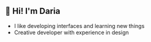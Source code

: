 ## 👋 Hi! I'm Daria
- I like developing interfaces and learning new things
- Creative developer with experience in design


